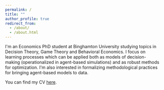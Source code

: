 ```yaml
---
permalink: /
title: ""
author_profile: true
redirect_from: 
  - /about/
  - /about.html
---
```


I'm an Economics PhD student at Binghamton University studying topics in Decision Theory, Game Theory and Behavioral Economics. I focus on learning processes which can be applied both as models of decision-making (operationalized in agent-based simulations) and as robust methods for optimization. I'm also interested in formalizing methodological practices for bringing agent-based models to data.

You can find my CV [here](https://chriszosh1.github.io/files/CV_ChrisZosh.pdf).